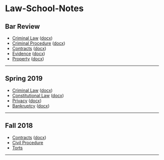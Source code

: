 # Law-School-Notes

## Bar Review

* [Criminal Law][14] ([docx][15])
* [Criminal Procedure][16] ([docx][17])
* [Contracts][18] ([docx][19])
* [Evidence][20] ([docx][21])
* [Property][22] ([docx][23])

[14]: https://github.com/amueller69/Law-School-Notes/tree/master/Bar-Review/CrimLaw.md
[15]: https://github.com/amueller69/Law-School-Notes/tree/master/Bar-Review/Crim-Outline.docx
[16]: https://github.com/amueller69/Law-School-Notes/tree/master/Bar-Review/CrimPro.md
[17]: https://github.com/amueller69/Law-School-Notes/tree/master/Bar-Review/
[18]: https://github.com/amueller69/Law-School-Notes/tree/master/Bar-Review/Contracts.md
[19]: https://github.com/amueller69/Law-School-Notes/tree/master/Bar-Review/Contracts-Outline.docx
[20]: https://github.com/amueller69/Law-School-Notes/tree/master/Bar-Review/Evidence.md
[21]: https://github.com/amueller69/Law-School-Notes/tree/master/Bar-Review/Evidence-Outline.docx
[22]: https://github.com/amueller69/Law-School-Notes/tree/master/Bar-Review/Property.md
[23]: https://github.com/amueller69/Law-School-Notes/tree/master/Bar-Review/Property-Outline.docx


---

## Spring 2019

* [Criminal Law][6] ([docx][10])
* [Constitutional Law][7] ([docx][11])
* [Privacy][8] ([docx][12])
* [Bankruptcy][9] ([docx][13])

[6]: https://github.com/amueller69/Law-School-Notes/tree/master/Spring-2019/CrimLaw
[7]: https://github.com/amueller69/Law-School-Notes/tree/master/Spring-2019/ConLaw
[8]: https://github.com/amueller69/Law-School-Notes/tree/master/Spring-2019/Privacy
[9]: https://github.com/amueller69/Law-School-Notes/tree/master/Spring-2019/Bankruptcy
[10]: https://github.com/amueller69/Law-School-Notes/blob/master/Spring-2019/CrimLawOutline.docx
[11]: https://github.com/amueller69/Law-School-Notes/blob/master/Spring-2019/ConLawOutline.docx
[12]: https://github.com/amueller69/Law-School-Notes/blob/master/Spring-2019/PrivacyOutline.docx
[13]: https://github.com/amueller69/Law-School-Notes/blob/master/Spring-2019/BankruptcyOutline.docx

---

## Fall 2018

* [Contracts][1] ([docx][3])
* [Civil Procedure][4]
* [Torts][5]

[1]: https://github.com/amueller69/Law-School-Notes/tree/master/Fall-2018/Contracts
[3]: https://github.com/amueller69/Law-School-Notes/blob/master/Fall-2018/ContractsOutline.docx
[4]: https://github.com/amueller69/Law-School-Notes/tree/master/Fall-2018/CivPro
[5]: https://github.com/amueller69/Law-School-Notes/tree/master/Fall-2018/Torts

---
